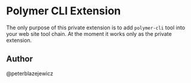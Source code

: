 # Polymer CLI Extension

The only purpose of this private extension is to add `polymer-cli` tool into your web site tool chain.
At the moment it works only as the private extension.

## Author

@peterblazejewicz
